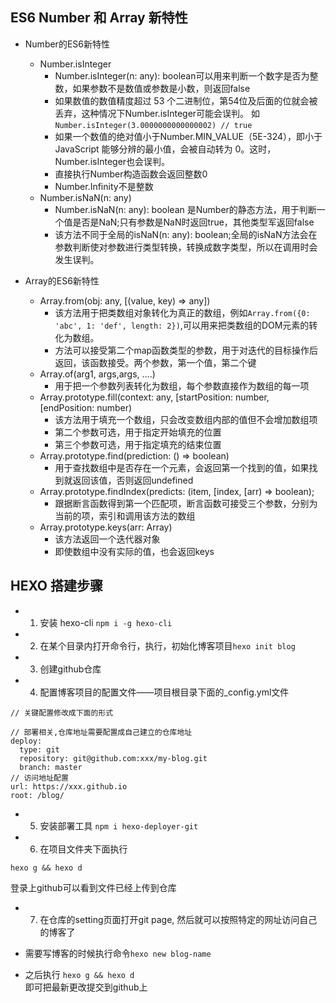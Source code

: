 ## ES6 Number 和 Array 新特性
- Number的ES6新特性
  - Number.isInteger
    - Number.isInteger(n: any): boolean可以用来判断一个数字是否为整数，如果参数不是数值或参数是小数，则返回false
    - 如果数值的数值精度超过 53 个二进制位，第54位及后面的位就会被丢弃，这种情况下Number.isInteger可能会误判。
    如 `Number.isInteger(3.0000000000000002) // true`
    - 如果一个数值的绝对值小于Number.MIN_VALUE（5E-324），即小于 JavaScript 能够分辨的最小值，会被自动转为 0。这时，Number.isInteger也会误判。
    - 直接执行Number构造函数会返回整数0
    - Number.Infinity不是整数
  - Number.isNaN(n: any)
    - Number.isNaN(n: any): boolean 是Number的静态方法，用于判断一个值是否是NaN;只有参数是NaN时返回true，其他类型军返回false
    - 该方法不同于全局的isNaN(n: any): boolean;全局的isNaN方法会在参数判断使对参数进行类型转换，转换成数字类型，所以在调用时会发生误判。

- Array的ES6新特性
  - Array.from(obj: any, [(value, key) => any])
    - 该方法用于把类数组对象转化为真正的数组，例如`Array.from({0: 'abc', 1: 'def', length: 2})`,可以用来把类数组的DOM元素的转化为数组。
    - 方法可以接受第二个map函数类型的参数，用于对迭代的目标操作后返回，该函数接受。两个参数，第一个值，第二个键
  - Array.of(arg1, args,args, ....)
    - 用于把一个参数列表转化为数组，每个参数直接作为数组的每一项
  - Array.prototype.fill(context: any, [startPosition: number, [endPosition: number)
    - 该方法用于填充一个数组，只会改变数组内部的值但不会增加数组项
    - 第二个参数可选，用于指定开始填充的位置
    - 第三个参数可选，用于指定填充的结束位置
  - Array.prototype.find(prediction: () => boolean)
    - 用于查找数组中是否存在一个元素，会返回第一个找到的值，如果找到就返回该值，否则返回undefined
  - Array.prototype.findIndex(predicts: (item, [index, [arr) => boolean);
    - 跟据断言函数得到第一个匹配项，断言函数可接受三个参数，分别为当前的项，索引和调用该方法的数组
  - Array.prototype.keys(arr: Array)
    - 该方法返回一个迭代器对象
    - 即使数组中没有实际的值，也会返回keys


## HEXO 搭建步骤
- 1. 安装 hexo-cli 
`npm i -g hexo-cli`

- 2. 在某个目录内打开命令行，执行，初始化博客项目`hexo init blog`
- 3. 创建github仓库
- 4. 配置博客项目的配置文件——项目根目录下面的_config.yml文件

```
// 关键配置修改成下面的形式

// 部署相关,仓库地址需要配置成自己建立的仓库地址
deploy:
  type: git
  repository: git@github.com:xxx/my-blog.git
  branch: master
// 访问地址配置
url: https://xxx.github.io
root: /blog/

```
- 5. 安装部署工具
` npm i hexo-deployer-git `
- 6. 在项目文件夹下面执行
```
hexo g && hexo d
```
登录上github可以看到文件已经上传到仓库

- 7. 在仓库的setting页面打开git page, 然后就可以按照特定的网址访问自己的博客了

- 需要写博客的时候执行命令`hexo new blog-name`

- 之后执行 `hexo g && hexo d`  
即可把最新更改提交到github上